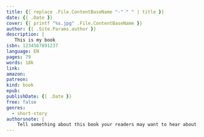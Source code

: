 ```yaml
---
title: {{ replace .File.ContentBaseName "-" " " | title }}
date: {{ .Date }}
cover: {{ printf "%s.jpg" .File.ContentBaseName }}
author: {{ .Site.Params.author }}
description: |
   This is my book
isbn: 1234567891237
language: EN
pages: 79
words: 18k
link: 
amazon: 
patreon: 
kind: book
epub: 
publishDate: {{ .Date }}
free: false
genres:
  - short-story
authorsnote: |
    Tell something about this book your readers may want to hear about. If not, remove this section.
---
```

